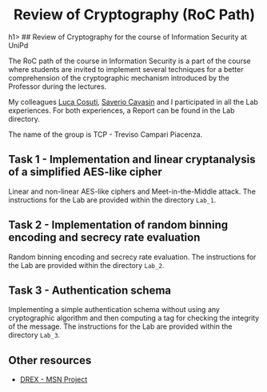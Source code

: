 <h1 align='center'>Review of Cryptography (RoC Path)</h1>h1>
## Review of Cryptography for the course of Information Security at UniPd

The RoC path of the course in Information Security is a part of the course where students are invited to implement several techniques for a better comprehension of the cryptographic mechanism introduced by the Professor during the lectures.

My colleagues [Luca Cosuti](https://github.com/lucaatme), [Saverio Cavasin](https://github.com/SvrCvs) and I participated in all the Lab experiences. For both experiences, a Report can be found in the Lab directory.

The name of the group is TCP - Treviso Campari Piacenza.

## Task 1 - Implementation and linear cryptanalysis of a simplified AES-like cipher
Linear and non-linear AES-like ciphers and Meet-in-the-Middle attack. The instructions for the Lab are provided within the directory `Lab_1`.

## Task 2 - Implementation of random binning encoding and secrecy rate evaluation
Random binning encoding and secrecy rate evaluation. The instructions for the Lab are provided within the directory `Lab_2`.

## Task 3 - Authentication schema
Implementing a simple authentication schema without using any cryptographic algorithm and then computing a tag for checking the integrity of the message. The instructions for the Lab are provided within the directory `Lab_3`.

## Other resources
- [DREX - MSN Project](https://github.com/Kekkodf/DREX)
<!-- - [Infosec Lecture Notes](https://github.com/Kekkodf/Infosec-Lecture-Notes) -->
